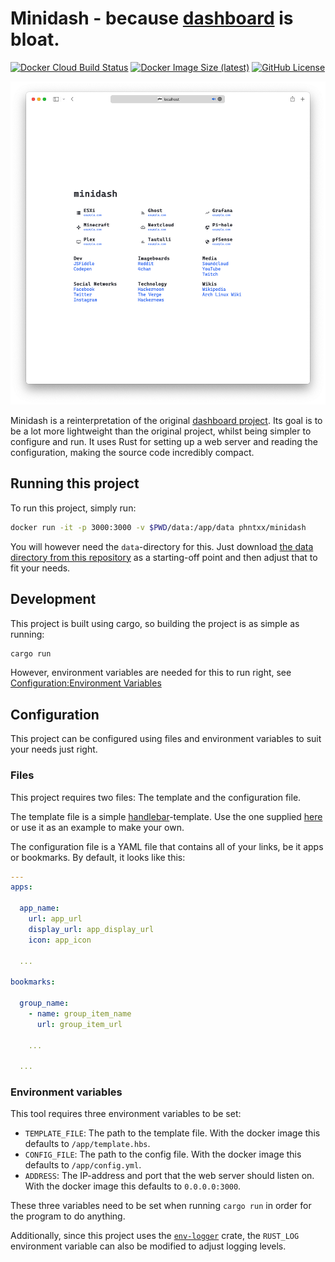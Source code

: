 # Minidash - because [dashboard][dashboard] is bloat.

[![Docker Cloud Build Status][shield-docker]][docker]
[![Docker Image Size (latest)][shield-docker-image]][docker]
[![GitHub License][shield-license]][license]

![Minidash screenshot][screenshot]

Minidash is a reinterpretation of the original [dashboard project][dashboard].
Its goal is to be a lot more lightweight than the original project, whilst being simpler to configure and run.
It uses Rust for setting up a web server and reading the configuration, making the source code incredibly compact.

## Running this project

To run this project, simply run:

```sh
docker run -it -p 3000:3000 -v $PWD/data:/app/data phntxx/minidash
```

You will however need the `data`-directory for this. Just download [the data directory from this repository](https://github.com/phntxx/minidash/tree/main/data/) as a starting-off point and then adjust that to fit your needs.

## Development

This project is built using cargo, so building the project is as simple as running:

```sh
cargo run
```

However, environment variables are needed for this to run right, see [Configuration:Environment Variables](#environment-variables)

## Configuration

This project can be configured using files and environment variables to suit your needs just right.

### Files

This project requires two files: The template and the configuration file.

The template file is a simple [handlebar][handlebars]-template. Use the one supplied [here][template] or use it as an example to make your own.

The configuration file is a YAML file that contains all of your links, be it apps or bookmarks. By default, it looks like this:

```yml
---
apps:

  app_name:
    url: app_url
    display_url: app_display_url
    icon: app_icon

  ...

bookmarks:

  group_name:
    - name: group_item_name
      url: group_item_url

    ...

  ...
```

### Environment variables

This tool requires three environment variables to be set:

- `TEMPLATE_FILE`: The path to the template file. With the docker image this defaults to `/app/template.hbs`.
- `CONFIG_FILE`: The path to the config file. With the docker image this defaults to `/app/config.yml`.
- `ADDRESS`: The IP-address and port that the web server should listen on. With the docker image this defaults to `0.0.0.0:3000`.

These three variables need to be set when running `cargo run` in order for the program to do anything.

Additionally, since this project uses the [`env-logger`][env-logger] crate, the `RUST_LOG` environment variable can also be modified to adjust logging levels.

[dashboard]: https://github.com/phntxx/dashboard
[screenshot]: img/screenshot.png
[handlebars]: https://handlebarsjs.com
[data-dir]: https://github.com/phntxx/minidash/tree/main/data
[template]: https://github.com/phntxx/minidash/tree/main/data/template.hbs
[env-logger]: https://crates.io/crates/env_logger
[docker]: https://hub.docker.com/r/phntxx/minidash
[license]: https://github.com/phntxx/minidash/LICENSE
[shield-docker]: https://img.shields.io/docker/cloud/build/phntxx/minidash
[shield-docker-image]: https://img.shields.io/docker/image-size/phntxx/minidash/latest
[shield-license]: https://img.shields.io/github/license/phntxx/minidash.svg
